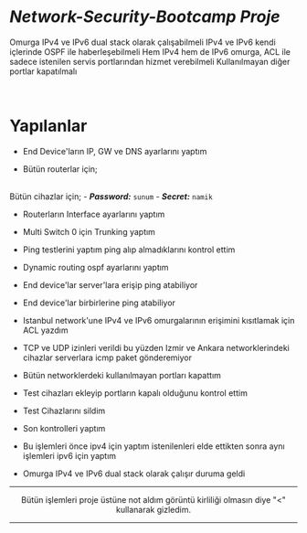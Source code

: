 # ***Network-Security-Bootcamp Proje***

 Omurga IPv4 ve IPv6 dual stack olarak çalışabilmeli
 IPv4 ve IPv6 kendi içlerinde OSPF ile haberleşebilmeli
 Hem IPv4 hem de IPv6 omurga, ACL ile sadece istenilen servis portlarından hizmet verebilmeli
 Kullanılmayan diğer portlar kapatılmalı
<br>
<div align="center">
</div>
<br>

# Yapılanlar

- End Device'ların IP, GW ve DNS ayarlarını yaptım

- Bütün routerlar için;

<br>Bütün cihazlar için;
	- ***Password:*** ```sunum```
	- ***Secret:*** ```namik```
 
- Routerların Interface ayarlarını yaptım
- Multi Switch 0 için Trunking yaptım
- Ping testlerini yaptım ping alıp almadıklarını kontrol ettim

- Dynamic routing ospf ayarlarını yaptım

- End device'lar server'lara erişip ping atabiliyor
- End device'lar birbirlerine ping atabiliyor
- Istanbul network'une IPv4 ve IPv6 omurgalarının erişimini kısıtlamak için ACL yazdım

- TCP ve UDP izinleri verildi bu yüzden Izmir ve Ankara networklerindeki cihazlar serverlara icmp paket gönderemiyor

- Bütün networklerdeki kullanılmayan portları kapattım
- Test cihazları ekleyip portların kapalı olduğunu kontrol ettim
- Test Cihazlarını sildim

- Son kontrolleri yaptım

- Bu işlemleri önce ipv4 için yaptım istenilenleri elde ettikten sonra aynı işlemleri ipv6 için yaptım
- Omurga IPv4 ve IPv6 dual stack olarak çalışır duruma geldi

<div align="center">

----------------------------------------
 Bütün işlemleri proje üstüne not aldım görüntü kirliliği olmasın diye "<" kullanarak gizledim.

----------------------------------------
</div>
